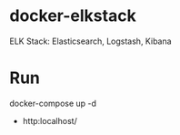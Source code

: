 # docker-elkstack
ELK Stack: Elasticsearch, Logstash, Kibana

# Run
docker-compose up -d

  - http:localhost/
